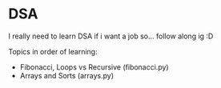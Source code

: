 # DSA

I really need to learn DSA if i want a job so...
follow along ig :D

Topics in order of learning:
- Fibonacci, Loops vs Recursive (fibonacci.py)
- Arrays and Sorts (arrays.py)